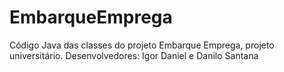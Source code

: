 # EmbarqueEmprega
Código Java das classes do projeto Embarque Emprega, projeto universitário.
Desenvolvedores: Igor Daniel e Danilo Santana
